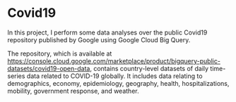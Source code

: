 # Covid19
In this project, I perform some data analyses over the public Covid19 repository published by Google using Google Cloud Big Query.

The repository, which is available at https://console.cloud.google.com/marketplace/product/bigquery-public-datasets/covid19-open-data, contains country-level datasets of daily time-series data related to COVID-19 globally. It includes data relating to demographics, economy, epidemiology, geography, health, hospitalizations, mobility, government response, and weather.


